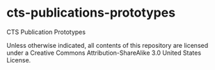 # cts-publications-prototypes
CTS Publication Prototypes

Unless otherwise indicated, all contents of this repository are licensed under a Creative Commons Attribution-ShareAlike 3.0 United States License. 
